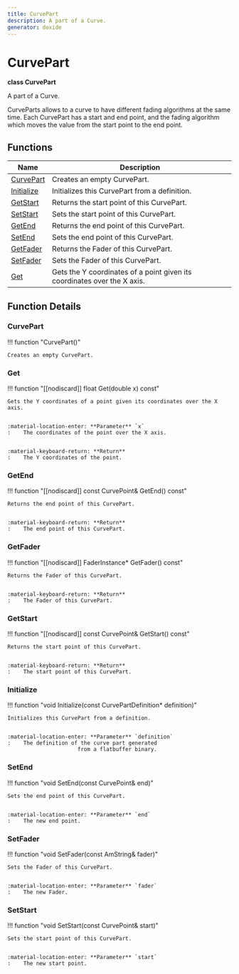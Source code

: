 ```yaml
---
title: CurvePart
description: A part of a Curve.
generator: doxide
---
```



# CurvePart

**class  CurvePart**


A part of a Curve.

CurveParts allows to a curve to have different fading algorithms at the same time.
Each CurvePart has a start and end point, and the fading algorithm which moves the value
from the start point to the end point.
    


## Functions

| Name | Description |
| ---- | ----------- |
| [CurvePart](#CurvePart) | Creates an empty CurvePart.  |
| [Initialize](#Initialize) | Initializes this CurvePart from a definition. |
| [GetStart](#GetStart) | Returns the start point of this CurvePart. |
| [SetStart](#SetStart) | Sets the start point of this CurvePart. |
| [GetEnd](#GetEnd) | Returns the end point of this CurvePart. |
| [SetEnd](#SetEnd) | Sets the end point of this CurvePart. |
| [GetFader](#GetFader) | Returns the Fader of this CurvePart. |
| [SetFader](#SetFader) | Sets the Fader of this CurvePart. |
| [Get](#Get) | Gets the Y coordinates of a point given its coordinates over the X axis. |

## Function Details

### CurvePart<a name="CurvePart"></a>
!!! function "CurvePart()"

    
    Creates an empty CurvePart.
             
    
    
    

### Get<a name="Get"></a>
!!! function "[[nodiscard]] float Get(double x) const"

    
    Gets the Y coordinates of a point given its coordinates over the X axis.
    
    
    :material-location-enter: **Parameter** `x`
    :    The coordinates of the point over the X axis.
    
    
    :material-keyboard-return: **Return**
    :    The Y coordinates of the point.
            
    

### GetEnd<a name="GetEnd"></a>
!!! function "[[nodiscard]] const CurvePoint&amp; GetEnd() const"

    
    Returns the end point of this CurvePart.
    
    
    :material-keyboard-return: **Return**
    :    The end point of this CurvePart.
            
    

### GetFader<a name="GetFader"></a>
!!! function "[[nodiscard]] FaderInstance&#42; GetFader() const"

    
    Returns the Fader of this CurvePart.
    
    
    :material-keyboard-return: **Return**
    :    The Fader of this CurvePart.
            
    

### GetStart<a name="GetStart"></a>
!!! function "[[nodiscard]] const CurvePoint&amp; GetStart() const"

    
    Returns the start point of this CurvePart.
    
    
    :material-keyboard-return: **Return**
    :    The start point of this CurvePart.
            
    

### Initialize<a name="Initialize"></a>
!!! function "void Initialize(const CurvePartDefinition&#42; definition)"

    
    Initializes this CurvePart from a definition.
    
    
    :material-location-enter: **Parameter** `definition`
    :    The definition of the curve part generated
                          from a flatbuffer binary.
                
    

### SetEnd<a name="SetEnd"></a>
!!! function "void SetEnd(const CurvePoint&amp; end)"

    
    Sets the end point of this CurvePart.
    
    
    :material-location-enter: **Parameter** `end`
    :    The new end point.
                
    

### SetFader<a name="SetFader"></a>
!!! function "void SetFader(const AmString&amp; fader)"

    
    Sets the Fader of this CurvePart.
    
    
    :material-location-enter: **Parameter** `fader`
    :    The new Fader.
                
    

### SetStart<a name="SetStart"></a>
!!! function "void SetStart(const CurvePoint&amp; start)"

    
    Sets the start point of this CurvePart.
    
    
    :material-location-enter: **Parameter** `start`
    :    The new start point.
                
    

